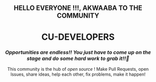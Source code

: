 <div align="center">

## HELLO EVERYONE !!!, AKWAABA TO THE COMMUNITY

<h1>CU-DEVELOPERS</h1>

<h3><em>Opportunities are endless!! You just have to come up on the stage and do some hard work to grab it!!💪</em></h3>
 <p align="center"> This community is the hub of <i> open source </i> ! Make Pull Requests, open Issues, share ideas, help each other, fix problems, make it happen! </p>


</div>

<p align="center">